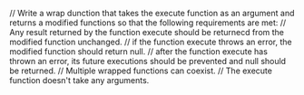  // Write a wrap dunction that takes the execute function as an argument and returns a modified functions so that the following requirements are met:
// Any result returned by the function execute should be returnecd from the modified function unchanged.
// if the function execute throws an error, the modified function should return null.
// after the function execute has thrown an error, its future executions should be prevented and null should be returned.
// Multiple wrapped functions can coexist.
// The execute function doesn't take any arguments.
